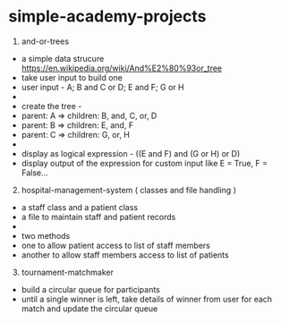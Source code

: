 # simple-academy-projects

1. and-or-trees

* a simple data strucure https://en.wikipedia.org/wiki/And%E2%80%93or_tree
* take user input to build one
* user input - A; B and C or D; E and F; G or H
*
* create the tree - 
* parent: A => children: B, and, C, or, D
* parent: B => children: E, and, F
* parent: C => children: G, or, H
*
* display as logical expression - ((E and F) and (G or H) or D)
* display output of the expression for custom input like E = True, F = False...

2. hospital-management-system ( classes and file handling )

* a staff class and a patient class
* a file to maintain staff and patient records
*
* two methods 
* one to allow patient access to list of staff members
* another to allow staff members access to list of patients

3. tournament-matchmaker

* build a circular queue for participants
* until a single winner is left, take details of winner from user for each match and update the circular queue
